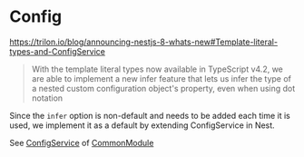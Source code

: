 # Config

<https://trilon.io/blog/announcing-nestjs-8-whats-new#Template-literal-types-and-ConfigService>
> With the template literal types now available in TypeScript v4.2, we are able to implement a new infer feature that lets us infer the type of a nested custom configuration object's property, even when using dot notation

Since the `infer` option is non-default and needs to be added each time it is used, we implement it as a default by extending ConfigService in Nest.

See [ConfigService](../common/providers/config.service.ts) of [CommonModule](../common)
